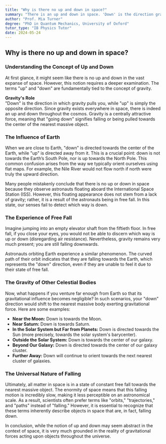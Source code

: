 ```yaml
---
title: "Why is there no up and down in space?"
summary: "There is an up and down in space. 'Down' is the direction gravity pulls you, and 'up' is the opposite. Gravity exists everywhere in space, so there's always an up and down. Learn why astronauts float and how 'down' changes based on the nearest massive object."
author: "Prof. Mia Turner"
degree: "PhD in Quantum Mechanics, University of Oxford"
tutor_type: "IB Physics Tutor"
date: 2024-05-24
---
```


## Why is there no up and down in space?

### Understanding the Concept of Up and Down

At first glance, it might seem like there is no up and down in the vast expanse of space. However, this notion requires a deeper examination. The terms "up" and "down" are fundamentally tied to the concept of gravity. 

**Gravity's Role**  
"Down" is the direction in which gravity pulls you, while "up" is simply the opposite direction. Since gravity exists everywhere in space, there is indeed an up and down throughout the cosmos. Gravity is a centrally attractive force, meaning that "going down" signifies falling or being pulled towards the center of the nearest massive object.

### The Influence of Earth

When we are close to Earth, "down" is directed towards the center of the Earth, while "up" is directed away from it. This is a crucial point: down is not towards the Earth’s South Pole, nor is up towards the North Pole. This common confusion arises from the way we typically orient ourselves using flat maps. For example, the Nile River would not flow north if north were truly the upward direction. 

Many people mistakenly conclude that there is no up or down in space because they observe astronauts floating aboard the International Space Station (ISS). However, this floating appearance does not stem from a lack of gravity; rather, it is a result of the astronauts being in free fall. In this state, our senses fail to detect which way is down. 

### The Experience of Free Fall

Imagine jumping into an empty elevator shaft from the fiftieth floor. In free fall, if you close your eyes, you would not be able to discern which way is up or down (disregarding air resistance). Nevertheless, gravity remains very much present; you are still falling downwards. 

Astronauts orbiting Earth experience a similar phenomenon. The curved path of their orbit indicates that they are falling towards the Earth, which represents the "down" direction, even if they are unable to feel it due to their state of free fall.

### The Gravity of Other Celestial Bodies

Now, what happens if you venture far enough from Earth so that its gravitational influence becomes negligible? In such scenarios, your "down" direction would shift to the nearest massive body exerting gravitational force. Here are some examples:

- **Near the Moon:** Down is towards the Moon.
- **Near Saturn:** Down is towards Saturn.
- **In the Solar System but Far from Planets:** Down is directed towards the Sun (more precisely, towards the solar system's barycenter).
- **Outside the Solar System:** Down is towards the center of our galaxy.
- **Beyond Our Galaxy:** Down is directed towards the center of our galaxy cluster.
- **Further Away:** Down will continue to orient towards the next nearest cluster of galaxies.

### The Universal Nature of Falling

Ultimately, all matter in space is in a state of constant free fall towards the nearest massive object. The enormity of space means that this falling motion is incredibly slow, making it less perceptible on an astronomical scale. As a result, scientists often prefer terms like "orbits," "trajectories," and "paths" instead of "falling." However, it is essential to recognize that these terms inherently describe objects in space that are, in fact, falling down.

In conclusion, while the notion of up and down may seem abstract in the context of space, it is very much grounded in the reality of gravitational forces acting upon objects throughout the universe.
    